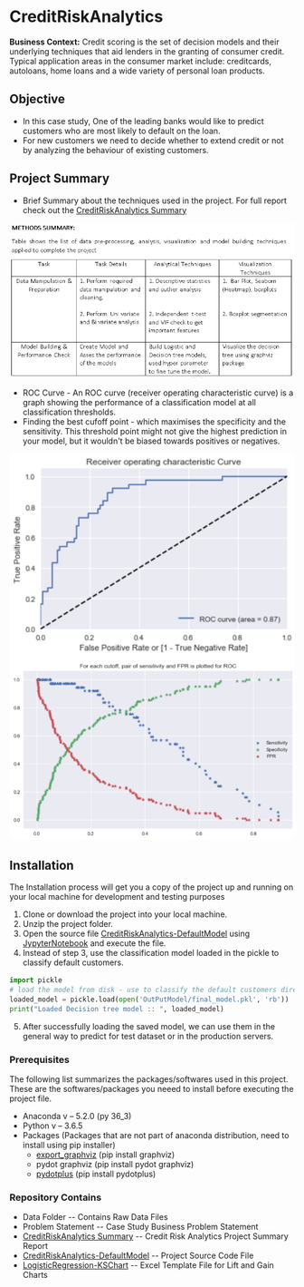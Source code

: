 # CreditRiskAnalytics

**Business Context:** Credit  scoring  is  the  set  of  decision  models  and  their  underlying  techniques that  aid  lenders  in  the  granting  of  consumer  credit. Typical application areas in the consumer market include: creditcards, autoloans, home loans and a wide variety of personal loan products.

## Objective
- In this case study, One of the leading banks would like to predict customers who are most likely to default on the loan. 
- For new customers we need to decide whether to extend credit or not by analyzing the behaviour of existing customers.

## Project Summary
- Brief Summary about the techniques used in the project. For full report check out the [CreditRiskAnalytics Summary](CreditRiskAnalytics_Summary.pdf)

![Project Summary](Images/Summary.PNG)
- ROC Curve - An ROC curve (receiver operating characteristic curve) is a graph showing the performance of a classification model at all classification thresholds.
- Finding the best cufoff point - which maximises the specificity and the sensitivity. This threshold point might not give the highest   prediction in your model, but it wouldn't be biased towards positives or negatives.
<img src="Images/ROC-log.PNG" alt="ROC Curve" width="600">
<img src="Images/Cutoff.PNG" alt="Cutoff Curve" width="600">

## Installation
The Installation process will get you a copy of the project up and running on your local machine for development and testing purposes
1. Clone or download the project into your local machine.
2. Unzip the project folder.
3. Open the source file [CreditRiskAnalytics-DefaultModel](CreditRiskAnalytics-DefaultModel.ipynb) using [JypyterNotebook](http://jupyter.org/) and execute the file.
4. Instead of step 3, use the classification model loaded in the pickle to classify default customers.

```python
import pickle
# load the model from disk - use to classify the default customers directly
loaded_model = pickle.load(open('OutPutModel/final_model.pkl', 'rb'))
print("Loaded Decision tree model :: ", loaded_model)
```
5. After successfully loading the saved model, we can use them in the general way to predict for test dataset or in the production servers.

### Prerequisites
The following list summarizes the packages/softwares used in this project. These are the softwares/packages you neeed to install before executing the project file.
* Anaconda v – 5.2.0 (py 36_3) 
* Python v – 3.6.5 
* Packages (Packages that are not part of anaconda distribution, need to install using pip installer) 
  * [export_graphviz](https://pypi.org/project/graphviz/)  (pip install graphviz)
  * pydot graphviz  (pip install pydot graphviz) 
  * [pydotplus](https://pypi.org/project/pydotplus/) (pip install pydotplus)

### Repository Contains
 - Data Folder -- Contains Raw Data Files
 - Problem Statement -- Case Study Business Problem Statement
 - [CreditRiskAnalytics Summary](CreditRiskAnalytics_Summary.pdf) -- Credit Risk Analytics Project Summary Report
 - [CreditRiskAnalytics-DefaultModel](CreditRiskAnalytics-DefaultModel.ipynb) -- Project Source Code File
 - [LogisticRegression-KSChart](LogisticRegression-KSChart.xlsx) -- Excel Template File for Lift and Gain Charts
